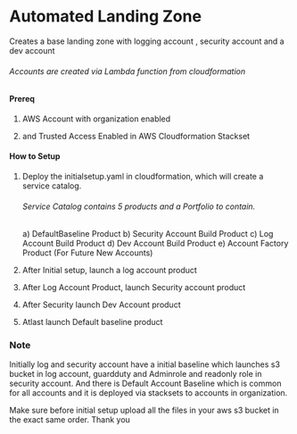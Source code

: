 
# Automated Landing Zone

Creates a base landing zone with logging account , security account and a dev account
###### Accounts are created via Lambda function from cloudformation 

#### Prereq

1. AWS Account with organization enabled

2. and Trusted Access Enabled in AWS Cloudformation Stackset 

#### How to Setup

1. Deploy the initialsetup.yaml in cloudformation, which will create a service catalog.
    
   ###### Service Catalog contains 5 products and a Portfolio to contain.
      a) DefaultBaseline Product
      b) Security Account Build Product
      c) Log Account Build Product
      d) Dev Account Build Product
      e) Account Factory Product (For Future New Accounts)


2. After Initial setup, launch a log account product 
3. After Log Account Product, launch Security account product
4. After Security launch Dev Account product
5. Atlast launch Default baseline product



### Note 

Initially log and security account have a initial baseline which launches s3 bucket in log account, guardduty and Adminrole and readonly role in security account.
And there is Default Account Baseline which is common for all accounts and it is deployed via stacksets to accounts in organization.

Make sure before initial setup upload all the files in your aws s3 bucket in the exact same order. Thank you

 
